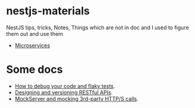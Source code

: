 # nestjs-materials

NestJS tips, tricks, Notes, Things which are not in doc and I used to figure them out and use them

- [Microservices](./microservices/README.md)

# Some docs

- [How to debug your code and flaky tests](./docs/debugging/README.md).
- [Designing and versioning RESTful APIs](./docs/designing-restful-api/README.md).
- [MockServer and mocking 3rd-party HTTP/S calls](./docs/mockserver/README.md).
